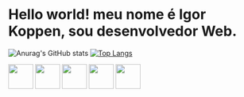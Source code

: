 

<!--
**IgorKoppen/IgorKoppen** is a ✨ _special_ ✨ repository because its `README.md` (this file) appears on your GitHub profile.

Here are some ideas to get you started:

- 🔭 I’m currently working on ...
- 🌱 I’m currently learning ...
- 👯 I’m looking to collaborate on ...
- 🤔 I’m looking for help with ...
- 💬 Ask me about ...
- 📫 How to reach me: ...
- 😄 Pronouns: ...
- ⚡ Fun fact: ...
-->
<h1>Hello world! meu nome é Igor Koppen, sou desenvolvedor Web.</h1>

![Anurag's GitHub stats](https://github-readme-stats.vercel.app/api?username=IgorKoppen&show_icons=true&theme=synthwave)
[![Top Langs](https://github-readme-stats.vercel.app/api/top-langs/?username=IgorKoppen&layout=compact)](https://github.com/anuraghazra/github-readme-stats)

<div>
<img src="https://cdn.jsdelivr.net/gh/devicons/devicon/icons/html5/html5-plain-wordmark.svg" width="50px" height="50px"/>
<img src="https://cdn.jsdelivr.net/gh/devicons/devicon/icons/css3/css3-plain-wordmark.svg" width="50px" height="50px"/>
<img src="https://cdn.jsdelivr.net/gh/devicons/devicon/icons/javascript/javascript-original.svg" width="50px" height="50px"/>
<img src="https://cdn.jsdelivr.net/gh/devicons/devicon/icons/java/java-original-wordmark.svg" width="50px" height="50px"/>
<img src="https://cdn.jsdelivr.net/gh/devicons/devicon/icons/react/react-original.svg" width="50px" height="50px"/>
</div>     
          
